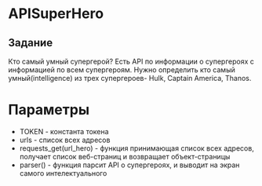 # APISuperHero

## Задание

Кто самый умный супергерой?
Есть API по информации о супергероях с информацией по всем супергероям. Нужно определить кто самый умный(intelligence) из трех супергероев- Hulk, Captain America, Thanos.

# Параметры
* TOKEN - константа токена
* urls - список всех адресов
* requests_get(url_hero) - функция принимающая список всех адресов, получает список веб-страниц и возвращает объект-страницы
* parser() - функция парсит API о супергероях, и выводит на экран самого интелектуального
